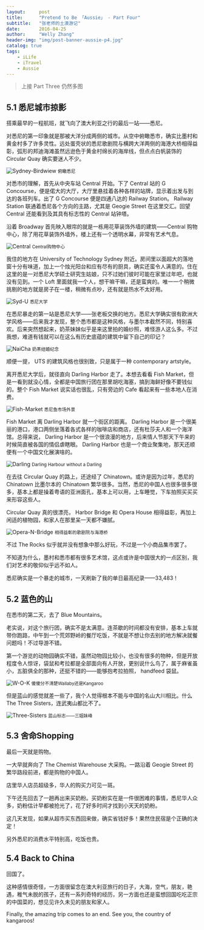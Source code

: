 ```yaml
---
layout:     post
title:      "Pretend to Be 「Aussie」 - Part Four"
subtitle:   "张老师的土澳游记"
date:       2016-04-25
author:     "Welly Zhang"
header-img: "img/post-banner-aussie-p4.jpg" 
catalog: true
tags:
    - iLife
    - iTravel
    - Aussie    
---
```


> 上接 Part Three 仍然多图

## 5.1 悉尼城市掠影

搭乘最早的一程航班，就飞向了澳大利亚之行的最后一站——悉尼。

对悉尼的第一印象就是那被大洋分成两侧的城市。从空中俯瞰悉市，确实比墨村和黄金村多了许多灵性。远处蛋壳状的悉尼歌剧院与横跨大洋两侧的海港大桥相得益彰，弧形的邦迪海滩虽然远逊色于黄金村绵长的海岸线，但点点白帆装饰的 Circular Quay 确实要迷人不少。

![Sydney-Birdwiew](/img/in-post/aussie/5.1.1.jpg)
<small class="img-hint">俯瞰悉尼</small>

对悉市的理解，首先从中央车站 Central 开始。下了 Central 站的 G Concourse，便是偌大的大厅，大厅里悬挂着各种各样的站牌，显示着出发与到达的各班列车。出了 G Concourse 便是四通八达的 Railway Station。 Railway Station 联通着悉尼各个方向的主路，尤其是 Geogie Street 在这里交汇。回望 Central 还能看到及其具有标志性的 Central 站钟塔。

沿着 Broadway 首先映入眼帘的就是一栋用花草装饰外墙的建筑——Central 购物中心，除了用花草装饰外墙外，楼上还有一个透明水幕，非常有艺术气息。

![Central](/img/in-post/aussie/5.1.2.jpg)
<small class="img-hint">Central购物中心</small>

我住的地方在 University of Technology Sydney 附近。房间里以面超大的落地窗十分有味道，加上一个烛光阳台和应有尽有的厨具，确实还蛮令人满意的。住在这里的是一对悉尼大学硕士研究生姑娘，只不过她们彼时可能在家里过年吧，也就没有见到。一个 Loft 里面就我一个人，想干嘛干嘛，还是蛮爽的。唯一一个稍微挑剔的地方就是房子在一楼，稍微有点吵，还有就是热水不太好用。

![Syd-U](/img/in-post/aussie/5.1.3.jpg)
<small class="img-hint">悉尼大学</small>

在悉尼暴走的第一站是悉尼大学——张老板交换的地方。悉尼大学确实很有欧洲大学风格——后来我才发现，整个悉市都是这种风格，与墨尔本截然不同，特别喜欢。后来突然想起来，奶茶妹妹似乎是来这里拍的婚纱照，难怪游人这么多。不过我想，难道有钱就可以在这么有历史底蕴的建筑中留下自己的印记？

![NaiCha](/img/in-post/aussie/5.1.4.jpg)
<small class="img-hint">奶茶结婚纪念</small>

顺便一提， UTS 的建筑风格也很别致，只是属于一种 contemporary artstyle。

离开悉尼大学后，就径直向 Darling Harbor 走了。本想去看看 Fish Market，但是一看到就没心情，全都是中国旅行团在那里胡吃海塞，搞到海鲜好像不要钱似的。整个 Fish Market 说实话也很乱，只有旁边的 Cafe 看起来有一些本地人在消费。

![Fish-Market](/img/in-post/aussie/5.1.5.jpg)
<small class="img-hint">悉尼鱼市场外景</small>

Fish Market 离 Darling Harbor 就一个街区的距离。 Darling Harbor 是一个很美丽的港口，港口两侧坐落着各式各样的咖啡店和商店，还有杜莎夫人和一个海洋馆。总得来说， Darling Harbor 是一个很浪漫的地方，后来情人节那天下午来的时候简直被各国的情侣虐瞎眼。 Darling Harbor 也是一个商业聚集地，那天还顺便有一个中国文化展演啥的。

![Darling](/img/in-post/aussie/5.1.6.jpg)
<small class="img-hint">Darling Harbour without a Darling</small>

在去往 Circular Quay 的路上，还途经了 Chinatown。或许是因为过年，悉尼的 Chinatown 比墨尔本的 Chinatown 繁华很多。当然，悉尼的中国人也很多很多很多，基本上都是操着粤语的亚洲面孔，基本上可以用，上车睡觉，下车拍照买买买来形容这些人。

Circular Quay 真的很漂亮， Harbor Bridge 和 Opera House 相得益彰，再加上闲适的植物园，和家人在那里呆一天都不嫌腻。

![Opera-N-Bridge](/img/in-post/aussie/5.1.7.jpg)
<small class="img-hint">相得益彰的歌剧院与海港桥</small>

不过 The Rocks 似乎就并没有想象中那么好玩，不过是一个小商品集市罢了。

不知道为什么，墨村和悉市都有很多艺术馆，这点或许是中国很大的一点区别，我们对艺术的敬仰似乎远不如人。

悉尼确实是一个暴走的城市，一天刷新了我的单日最高纪录——33,483！

## 5.2 蓝色的山

在悉市的第二天，去了 Blue Mountains。

老实说，对这个旅行团，确实不是太满意。连茶歇的时间都没有安排，基本上车就带你跑路，中午到一个荒郊野岭的餐厅吃饭，不就是不想让你去别的地方解决就餐问题吗！不过导游不错。

第一个游览的动物园确实不错，虽然动物园比较小，也没有很多的物种，但是开放程度令人惊讶，袋鼠和考拉都是全部面向有人开放，更别说什么鸟了，属于麻雀虽小，五脏俱全的那种，还挺不错的——能够抱考拉拍照， handfeed 袋鼠。

![W-O-K](/img/in-post/aussie/5.2.1.jpg)
<small class="img-hint">傻傻分不清楚Wallaby还是Kangaroo</small>

但是蓝山的感觉就差一些了，我个人觉得根本不能与中国的名山大川相比。什么 The Three Sisters，连武夷山都比不了。

![Three-Sisters](/img/in-post/aussie/5.2.2.jpg)
<small class="img-hint">蓝山标志——三姐妹峰</small>

## 5.3 舍命Shopping

最后一天就是购物。

一大早就奔向了 The Chemist Warehouse 大采购。一路沿着 Geogie Street 的繁华路段前进，都是购物的中国人。

店里华人店员超级多，华人的购买力可见一斑。

下午还先回去了一趟再出来买奶粉。买奶粉实在是一件很困难的事情，悉尼华人众多，奶粉估计早都被抢光了，花了好多时间才找到小天天的奶粉。

这几天发现，如果从超市买东西回来做，确实省钱好多！果然住民宿是个正确的决定！

另外悉尼的消费水平特别高，吃饭也贵。

## 5.4 Back to China

回国了。

这种感情很奇怪，一方面很留念在澳大利亚旅行的日子，大海，空气，朋友，艳遇，稚气未脱的孩子，还有一系列奇特的经历，另一方面也还是蛮想回国吃吃正宗的中国菜的，想见见许久未见的朋友和家人。

Finally, the amazing trip comes to an end. See you, the country of kangaroos!
